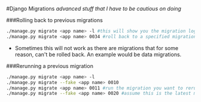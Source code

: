 #Django Migrations
<i>advanced stuff that I have to be cautious on doing</i>

###Rolling back to previous migrations
```bash
./manage.py migrate <app name> -l #this will show you the migration logs
./manage.py migrate <app name> 0034 #roll back to a specified migration
```
* Sometimes this will not work as there are migrations that for some reason, can't be rolled back. An example would be data migrations.

###Rerunning a previous migration
```bash
./manage.py migrate <app name> -l
./manage.py migrate --fake <app name> 0010
./manage.py migrate <app name> 0011 #run the migration you want to rerun
./manage.py migrate --fake <app name> 0020 #assume this is the latest migration
```
